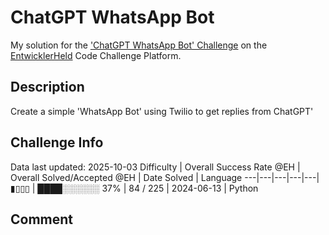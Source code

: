 # ChatGPT WhatsApp Bot

My solution for the ['ChatGPT WhatsApp Bot' Challenge](https://platform.entwicklerheld.de/challenge/chatgpt-whatsapp-bot?technology=Python) on the [EntwicklerHeld](https://platform.entwicklerheld.de/) Code Challenge Platform.

## Description
Create a simple 'WhatsApp Bot' using Twilio to get replies from ChatGPT'

## Challenge Info
Data last updated: 2025-10-03
Difficulty | Overall Success Rate @EH | Overall Solved/Accepted @EH | Date Solved | Language
---|---|---|---|---|
▮▯▯▯ | ████░░░░░░ 37% | 84 / 225 | 2024-06-13 | Python

## Comment
